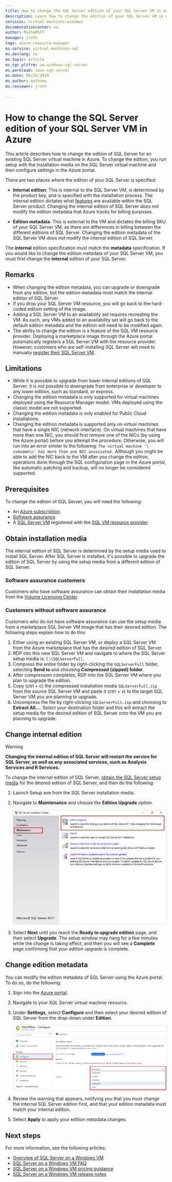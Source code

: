 ```yaml
---
title: How to change the SQL Server edition of your SQL Server VM in Azure | Microsoft Docs
description: Learn how to change the edition of your SQL Server VM in Azure. 
services: virtual-machines-windows
documentationcenter: na
author: MashaMSFT
manager: jroth
tags: azure-resource-manager
ms.service: virtual-machines-sql
ms.devlang: na
ms.topic: article
ms.tgt_pltfrm: vm-windows-sql-server
ms.workload: iaas-sql-server
ms.date: 06/26/2019
ms.author: mathoma
ms.reviewer: jroth

---
```

# How to change the SQL Server edition of your SQL Server VM in Azure

This article describes how to change the edition of SQL Server for an existing SQL Server virtual machine in Azure. To change the edition, you run setup with the installation media on the SQL Server virtual machine and then configure settings in the Azure portal.


There are two places where the edition of your SQL Server is specified:

- **Internal edition**: This is internal to the SQL Server VM, is determined by the product key, and is specified with the installation process. The internal edition dictates what [features](/sql/sql-server/editions-and-components-of-sql-server-2017) are available within the SQL Server product. Changing the internal edition of SQL Server *does not* modify the edition metadata that Azure tracks for billing purposes. 

- **Edition metadata**: This is external to the VM and dictates the billing SKU of your SQL Server VM, as there are differences in billing between the different editions of SQL Server. Changing the edition metadata of the SQL Server VM *does not* modify the internal edition of SQL Server.

The **internal** edition specification must match the **metadata** specification. If you would like to change the edition metadata of your SQL Server VM, you must first change the **internal** edition of your SQL Server.

## Remarks

 - When changing the edition metadata, you can upgrade or downgrade from any edition, but the edition metadata must match the internal edition of SQL Server.
 - If you drop your SQL Server VM resource, you will go back to the hard-coded edition setting of the image.
 - Adding a SQL Server VM to an availability set requires recreating the VM. As such, any VMs added to an availability set will go back to the default edition metadata and the edition will need to be modified again.
 - The ability to change the edition is a feature of the SQL VM resource provider. Deploying a marketplace image through the Azure portal automatically registers a SQL Server VM with the resource provider. However, customers who are self-installing SQL Server will need to manually [register their SQL Server VM](virtual-machines-windows-sql-register-with-rp.md).

 
## Limitations

 - While it is possible to upgrade from lower internal editions of SQL Server, it is not possible to downgrade from enterprise or developer to any lower edition, such as standard, or express. 
 - Changing the edition metadata is only supported for virtual machines deployed using the Resource Manager model. VMs deployed using the classic model are not supported. 
 - Changing the edition metadata is only enabled for Public Cloud installations.
 - Changing the edition metadata is supported only on virtual machines that have a single NIC (network interface). On virtual machines that have more than one NIC, you should first remove one of the NICs (by using the Azure portal) before you attempt the procedure. Otherwise, you will run into an error similar to the following: 
   `The virtual machine '\<vmname\>' has more than one NIC associated.` Although you might be able to add the NIC back to the VM after you change the edition, operations done through the SQL configuration page in the Azure portal, like automatic patching and backup, will no longer be considered supported.

## Prerequisites

To change the edition of SQL Server, you will need the following: 

- An [Azure subscription](https://azure.microsoft.com/free/).
- [Software assurance](https://www.microsoft.com/licensing/licensing-programs/software-assurance-default). 
- A [SQL Server VM](https://docs.microsoft.com/azure/virtual-machines/windows/sql/virtual-machines-windows-portal-sql-server-provision) registered with the [SQL VM resource provider](virtual-machines-windows-sql-register-with-rp.md).

## Obtain installation media  

The internal edition of SQL Server is determined by the setup media used to install SQL Server. After SQL Server is installed, it's possible to upgrade the edition of SQL Server by using the setup media from a different edition of SQL Server.

### Software assurance customers

Customers who have software assurance can obtain their installation media from the [Volume Licensing Center](https://www.microsoft.com/Licensing/servicecenter/default.aspx). 

### Customers without software assurance 

Customers who do not have software assurance can use the setup media from a marketplace SQL Server VM image that has their desired edition. The following steps explain how to do this:

1. Either using an existing SQL Server VM, or deploy a SQL Server VM from the Azure marketplace that has the desired edition of SQL Server. 
1. RDP into this new SQL Server VM and navigate to where the SQL Server setup media is: `C:\SQLServerFull`. 
1. Compress the entire folder by right-clicking the `SQLServerFull` folder, selecting **Send to** and choosing **Compressed (zipped) folder**. 
1. After compression completes, RDP into the SQL Server VM where you plan to upgrade the edition. 
1. Copy (ctrl + c) the compressed installation media `SQLServerFull.zip` from the source SQL Server VM and paste it (ctrl + v) to the target SQL Server VM you are planning to upgrade. 
1. Uncompress the file by right-clicking `SQLServerFull.zip` and choosing to **Extract All...**. Select your destination folder and this will extract the setup media for the desired edition of SQL Server onto the VM you are planning to upgrade. 
 

## Change internal edition

  > [!WARNING]
  > **Changing the internal edition of SQL Server will restart the service for SQL Server, as well as any associated services, such as Analysis Services and R Services.** 

To change the internal edition of SQL Server, [obtain the SQL Server setup media](#obtain-installation-media) for the desired edition of SQL Server, and then do the following:

1. Launch Setup.exe from the SQL Server installation media. 
1. Navigate to **Maintenance** and choose the **Edition Upgrade** option. 

   ![Upgrade edition of SQL Server](media/virtual-machines-windows-sql-change-edition/edition-upgrade.png)

1. Select **Next** until you reach the **Ready to upgrade edition** page, and then select **Upgrade**. The setup window may hang for a few minutes while the change is taking effect, and then you will see a **Complete** page confirming that your edition upgrade is complete. 


## Change edition metadata

You can modify the edition metadata of SQL Server using the Azure portal. To do so, do the following:

1. Sign into the [Azure portal](https://portal.azure.com). 
1. Navigate to your SQL Server virtual machine resource. 
1. Under **Settings**, select **Configure** and then select your desired edition of SQL Server from the drop-down under **Edition**. 

   ![Change edition metadata](media/virtual-machines-windows-sql-change-edition/edition-change-in-portal.png)

1. Review the warning that appears, notifying you that you must change the internal SQL Server edition first, and that your edition metadata must match  your internal edition. 
1. Select **Apply** to apply your edition metadata changes. 

## Next steps

For more information, see the following articles: 

* [Overview of SQL Server on a Windows VM](virtual-machines-windows-sql-server-iaas-overview.md)
* [SQL Server on a Windows VM FAQ](virtual-machines-windows-sql-server-iaas-faq.md)
* [SQL Server on a Windows VM pricing guidance](virtual-machines-windows-sql-server-pricing-guidance.md)
* [SQL Server on a Windows VM release notes](virtual-machines-windows-sql-server-iaas-release-notes.md)


